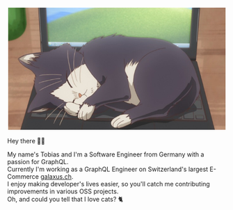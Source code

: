 <p align="center"><img src="haru_sleeping.jpg" width="500" /></p>

Hey there 👋🏻 

My name's Tobias and I'm a Software Engineer from Germany with a passion for GraphQL.<br/>
Currently I'm working as a GraphQL Engineer on Switzerland's largest E-Commerce [galaxus.ch](https://galaxus.ch).<br/>
I enjoy making developer's lives easier, so you'll catch me contributing improvements in various OSS projects.<br/>
Oh, and could you tell that I love cats? 🐈
